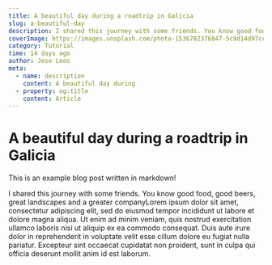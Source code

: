 ```yaml
---
title: A beautiful day during a roadtrip in Galicia
slug: a-beautiful-day
description: I shared this journey with some friends. You know good food, good beers, great landscapes and a greater company. Lorem ipsum dolor sit amet, consectetur adipiscing elit, sed do eiusmod tempor incididunt ut
coverImage: https://images.unsplash.com/photo-1536782376847-5c9d14d97cc0?q=80&w=2952&auto=format&fit=crop&ixlib=rb-4.0.3&ixid=M3wxMjA3fDB8MHxwaG90by1wYWdlfHx8fGVufDB8fHx8fA%3D%3D
category: Tutorial
time: 14 days ago
author: Jese Leos
meta:
  - name: description
    content: A beautiful day during
  - property: og:title
    content: Article
---
```


# A beautiful day during a roadtrip in Galicia

This is an example blog post written in markdown!

I shared this journey with some friends. You know good food, good beers, great landscapes and a greater companyLorem ipsum dolor sit amet, consectetur adipiscing elit, sed do eiusmod tempor incididunt ut labore et dolore magna aliqua. Ut enim ad minim veniam, quis nostrud exercitation ullamco laboris nisi ut aliquip ex ea commodo consequat. Duis aute irure dolor in reprehenderit in voluptate velit esse cillum dolore eu fugiat nulla pariatur. Excepteur sint occaecat cupidatat non proident, sunt in culpa qui officia deserunt mollit anim id est laborum.

